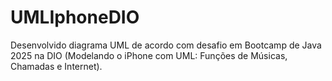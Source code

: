 # UMLIphoneDIO

Desenvolvido diagrama UML de acordo com desafio em Bootcamp de Java 2025 na DIO (Modelando o iPhone com UML: Funções de Músicas, Chamadas e Internet).

